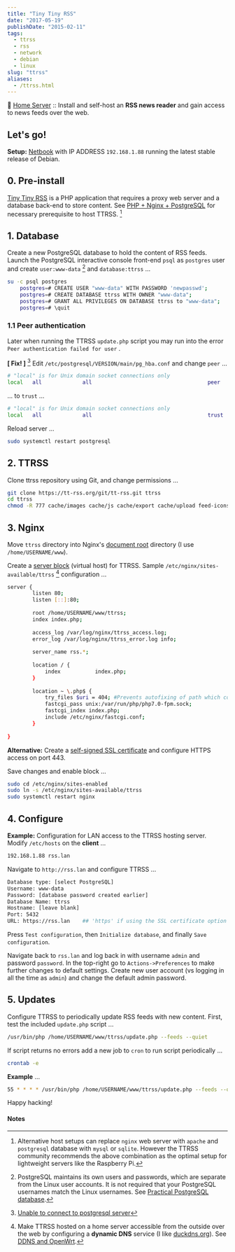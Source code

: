 ```yaml
---
title: "Tiny Tiny RSS"
date: "2017-05-19"
publishDate: "2015-02-11"
tags:
  - ttrss
  - rss
  - network
  - debian
  - linux
slug: "ttrss"
aliases:
  - /ttrss.html
---
```


:penguin: [Home Server](http://www.circuidipity.com/home-server/) :: Install and self-host an **RSS news reader** and gain access to news feeds over the web.

## Let's go!

**Setup:** [Netbook](http://www.circuidipity.com/laptop-home-server.html) with IP ADDRESS `192.168.1.88` running the latest stable release of Debian.

## 0. Pre-install

[Tiny Tiny RSS](http://tt-rss.org/redmine/projects/tt-rss/wiki) is a PHP application that requires a proxy web server and a database back-end to store content. See [PHP + Nginx + PostgreSQL](http://www.circuidipity.com/php-nginx-postgresql.html) for necessary prerequisite to host TTRSS. [^1]

## 1. Database

Create a new PostgreSQL database to hold the content of RSS feeds. Launch the PostgreSQL interactive console front-end `psql` as `postgres` user and create `user:www-data` [^2] and `database:ttrss` ...

```bash
su -c psql postgres
    postgres=# CREATE USER "www-data" WITH PASSWORD 'newpasswd';   
    postgres=# CREATE DATABASE ttrss WITH OWNER "www-data";                         
    postgres=# GRANT ALL PRIVILEGES ON DATABASE ttrss to "www-data";                
    postgres=# \quit                                                                
```

### 1.1 Peer authentication

Later when running the TTRSS `update.php` script you may run into the error `Peer authentication failed for user` . 

**[ Fix! ]** [^3] Edit `/etc/postgresql/VERSION/main/pg_hba.conf` and change `peer` ...

```bash                                                                   
# "local" is for Unix domain socket connections only                            
local   all             all                                     peer            
```

... to `trust` ...                                                             

```bash
# "local" is for Unix domain socket connections only
local   all             all                                     trust           
```

Reload server ...                                                            

```bash
sudo systemctl restart postgresql                                       
```

## 2. TTRSS
                                                                                    
Clone ttrss repository using Git, and change permissions ...

```bash
git clone https://tt-rss.org/git/tt-rss.git ttrss
cd ttrss                                                                      
chmod -R 777 cache/images cache/js cache/export cache/upload feed-icons lock
```

## 3. Nginx

Move `ttrss` directory into Nginx's [document root](http://www.circuidipity.com/php-nginx-postgresql.html) directory (I use `/home/USERNAME/www`). 

Create a [server block](http://www.circuidipity.com/php-nginx-postgresql.html) (virtual host) for TTRSS. Sample `/etc/nginx/sites-available/ttrss` [^4] configuration ...
    
```bash
server {                                                                        
        listen 80;
        listen [::]:80;
                                                                                    
        root /home/USERNAME/www/ttrss;
        index index.php;                                       
                                                                                    
        access_log /var/log/nginx/ttrss_access.log;                                 
        error_log /var/log/nginx/ttrss_error.log info;                              
                                                                                    
        server_name rss.*;                                                      
                                                                                    
        location / {                                                                
            index           index.php;                                              
        }                                                                           
                                                                                    
        location ~ \.php$ {                                                         
            try_files $uri = 404; #Prevents autofixing of path which could be used for exploit
            fastcgi_pass unix:/var/run/php/php7.0-fpm.sock;                               
            fastcgi_index index.php;                                                
            include /etc/nginx/fastcgi.conf;
        }                                                                           
                                                                                    
}                                                                               
```

**Alternative:** Create a [self-signed SSL certificate](http://www.circuidipity.com/self-signed-ssl-certificate.html) and configure HTTPS access on port 443.

Save changes and enable block ...                                                                        

```bash                                                                                    
sudo cd /etc/nginx/sites-enabled                                               
sudo ln -s /etc/nginx/sites-available/ttrss                                       
sudo systemctl restart nginx                                         
```

## 4. Configure

**Example:** Configuration for LAN access to the TTRSS hosting server. Modify `/etc/hosts` on the **client** ...

```bash
192.168.1.88 rss.lan
```

Navigate to `http://rss.lan` and configure TTRSS ...

```bash
Database type: [select PostgreSQL]                                                
Username: www-data                                                              
Password: [database password created earlier]                                         
Database Name: ttrss                                                            
Hostname: [leave blank]                                                           
Port: 5432
URL: https://rss.lan    ## 'https' if using the SSL certificate option
```

Press `Test configuration`, then `Initialize database`, and finally `Save configuration`.

Navigate back to `rss.lan` and log back in with username `admin` and password `password`. In the top-right go to `Actions->Preferences` to make further changes to default settings. Create new user account (vs logging in all the time as `admin`) and change the default admin password.

## 5. Updates

Configure TTRSS to periodically update RSS feeds with new content. First, test the included `update.php` script ... 

```bash
/usr/bin/php /home/USERNAME/www/ttrss/update.php --feeds --quiet            
```

If script returns no errors add a new job to `cron` to run script periodically ...

```bash
crontab -e
```

**Example** ...
                                                                               
```bash
55 * * * * /usr/bin/php /home/USERNAME/www/ttrss/update.php --feeds --quiet
```

Happy hacking!

#### Notes

[^1]: Alternative host setups can replace `nginx` web server with `apache` and `postgresql` database with `mysql` or `sqlite`. However the TTRSS community recommends the above combination as the optimal setup for lightweight servers like the Raspberry Pi. 

[^2]: PostgreSQL maintains its own users and passwords, which are separate from the Linux user accounts. It is not required that your PostgreSQL usernames match the Linux usernames. See [Practical PostgreSQL database](http://www.linuxtopia.org/online_books/database_guides/Practical_PostgreSQL_database/c15679_002.htm).

[^3]: [Unable to connect to postgresql server](http://askubuntu.com/questions/274441/pg-connect-unable-to-connect-to-postgresql-server)

[^4]: Make TTRSS hosted on a home server accessible from the outside over the web by configuring a **dynamic DNS** service (I like [duckdns.org](http://www.duckdns.org/)). See [DDNS and OpenWrt](http://www.circuidipity.com/ddns-openwrt.html).
